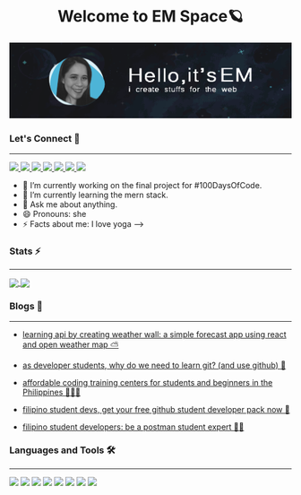 <h1 align="center"> 
Welcome to EM Space🪐</h1>

<!--##  [![Typing SVG](https://readme-typing-svg.herokuapp.com/?lines=hi,+it's+em;i+create+stuffs+for+the+web)](https://git.io/typing-svg)-->
![EM Signature!](/assets/images/em-signature-pic.png)

### Let's Connect 🤝
___________________________________________________________________
<a href=""> <img src="https://img.shields.io/badge/Gmail-D14836?style=for-the-badge&logo=gmail&logoColor=white" > </a>
<a href=""> <img src="https://img.shields.io/badge/Twitter-1DA1F2?style=for-the-badge&logo=twitter&logoColor=white" > </a>
<a href=""> <img src="https://img.shields.io/badge/dev.to-0A0A0A?style=for-the-badge&logo=devdotto&logoColor=white"> </a>
<a href=""> <img src="https://img.shields.io/badge/LinkedIn-0077B5?style=for-the-badge&logo=linkedin&logoColor=white" > </a>
<a href=""> <img src="https://img.shields.io/badge/Discord-7289DA?style=for-the-badge&logo=discord&logoColor=white" > </a>
<a href=""> <img src="https://img.shields.io/badge/Codepen-000000?style=for-the-badge&logo=codepen&logoColor=white" > </a>
<a href=""> <img src="https://img.shields.io/badge/Buy_Me_A_Coffee-FFDD00?style=for-the-badge&logo=buy-me-a-coffee&logoColor=black" > </a>

<!--
**emborromeo/emborromeo** is a ✨ _special_ ✨ repository because its `README.md` (this file) appears on your GitHub profile.
- 👯 I’m looking to collaborate on ...
- 🤔 I’m looking for help with ...
- 📫 How to reach me: ...
Here are some ideas to get you started:-->

- 🔭 I’m currently working on the final project for #100DaysOfCode.
- 🌱 I’m currently learning the mern stack.
- 💬 Ask me about anything.
- 😄 Pronouns: she
- ⚡ Facts about me: I love yoga
-->

### Stats ⚡️
___________________________________________________________________

<a href="https://git.io/streak-stats" >
  <img align="center" src="https://github-readme-stats.vercel.app/api?username=emxsapinit&show_icons=true&theme=tokyonight&hide_border=true"/>
</a>
<a href="https://github.com/anuraghazra/convoychat">
  <img align="center" src="https://github-readme-stats.vercel.app/api/top-langs/?username=emxsapinit&layout=compact&langs_count=8&theme=tokyonight&hide_border=true"/>
</a>

<!--http://github-readme-streak-stats.herokuapp.com?user=emxsapinit&theme=tokyonight&currStreakNum=D8B7FD&currStreakLabel=D8B7FD&sideNums=68DEF8&sideLabels=68DEF8&ring=68DEF8&dates=FABCBA&fire=FABCBA&background=161516-->


### Blogs 📑
___________________________________________________________________
 - <a href="https://yugto.tech/learning-api-by-creating-weather-wall-a-simple-forercast-app-using-react-and-open-weather-map/"> learning api by creating weather wall: a simple forecast app using react and open weather map ⛅️ </a> 
  
 - <a href="https://yugto.tech/as-developer-students-why-do-we-need-to-learn-git-and-use-github/"> as developer students, why do we need to learn git? (and use github) 🦾 </a> 
 
 - <a href="https://yugto.tech/affordable-coding-training-centers-for-students-and-beginners-in-the-philippines/"> affordable coding training centers for students and beginners in the Philippines 👨🏻‍🏫</a> 

 - <a href="https://yugto.tech/filipino-student-devs-get-your-free-github-student-developer-pack-now-%f0%9f%8e%92/"> filipino student devs, get your free github student developer pack now 🎒</a> 
 
 - <a href="https://yugto.tech/filipino-student-developers-be-a-postman-student-expert-%f0%9f%91%a8%e2%80%8d%f0%9f%9a%80/"> filipino student developers: be a postman student expert 👨‍🚀 </a> 
 
### Languages and Tools 🛠 
___________________________________________________________________
<a> <img src="https://img.shields.io/badge/JavaScript-F7DF1E?style=for-the-badge&logo=javascript&logoColor=black" > </a>
<a> <img src="https://img.shields.io/badge/PHP-777BB4?style=for-the-badge&logo=php&logoColor=white" ></a>
<a> <img src="https://img.shields.io/badge/MySQL-00000F?style=for-the-badge&logo=mysql&logoColor=white" ></a>
<a> <img src="https://img.shields.io/badge/React-20232A?style=for-the-badge&logo=react&logoColor=61DAFB" ></a>
<a> <img src="https://img.shields.io/badge/Java-ED8B00?style=for-the-badge&logo=java&logoColor=white" ></a>
<a> <img src="https://img.shields.io/badge/Bootstrap-563D7C?style=for-the-badge&logo=bootstrap&logoColor=white" ></a>
<a> <img src="https://img.shields.io/badge/Postman-FF6C37?style=for-the-badge&logo=Postman&logoColor=white" ></a>
<a> <img src="https://img.shields.io/badge/Adobe%20Photoshop-31A8FF?style=for-the-badge&logo=Adobe%20Photoshop&logoColor=black" ></a>
